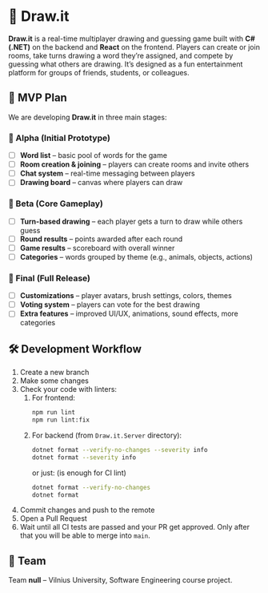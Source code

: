 # 🎨 Draw\.it

**Draw\.it** is a real-time multiplayer drawing and guessing game built with **C# (.NET)** on the backend and **React** on the frontend.
Players can create or join rooms, take turns drawing a word they’re assigned, and compete by guessing what others are drawing.
It’s designed as a fun entertainment platform for groups of friends, students, or colleagues.

## 🚀 MVP Plan

We are developing **Draw\.it** in three main stages:

### 🥚 Alpha (Initial Prototype)

- [ ] **Word list** – basic pool of words for the game  
- [ ] **Room creation & joining** – players can create rooms and invite others  
- [ ] **Chat system** – real-time messaging between players  
- [ ] **Drawing board** – canvas where players can draw  

### 🐣 Beta (Core Gameplay)

- [ ] **Turn-based drawing** – each player gets a turn to draw while others guess  
- [ ] **Round results** – points awarded after each round  
- [ ] **Game results** – scoreboard with overall winner  
- [ ] **Categories** – words grouped by theme (e.g., animals, objects, actions)  

### 🐥 Final (Full Release)

- [ ] **Customizations** – player avatars, brush settings, colors, themes  
- [ ] **Voting system** – players can vote for the best drawing  
- [ ] **Extra features** – improved UI/UX, animations, sound effects, more categories  

## 🛠️ Development Workflow

1. Create a new branch
1. Make some changes
1. Check your code with linters:  
    1. For frontend:
        ```bash
        npm run lint
        npm run lint:fix
        ```  
   1. For backend (from `Draw.it.Server` directory):
       ```bash
       dotnet format --verify-no-changes --severity info
       dotnet format --severity info
       ```
      or just: (is enough for CI lint)
       ```bash
       dotnet format --verify-no-changes
       dotnet format
       ```
1. Commit changes and push to the remote
1. Open a Pull Request
1. Wait until all CI tests are passed and your PR get approved. Only after that you will be able to merge into `main`.

## 👥 Team

Team **null** – Vilnius University, Software Engineering course project.
